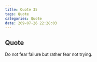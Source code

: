 ```yaml
---
title: Quote 35
tags: Quote
categories: Quote
date: 209-07-26 22:28:03
---
```


## Quote

Do not fear failure but rather fear not trying.

